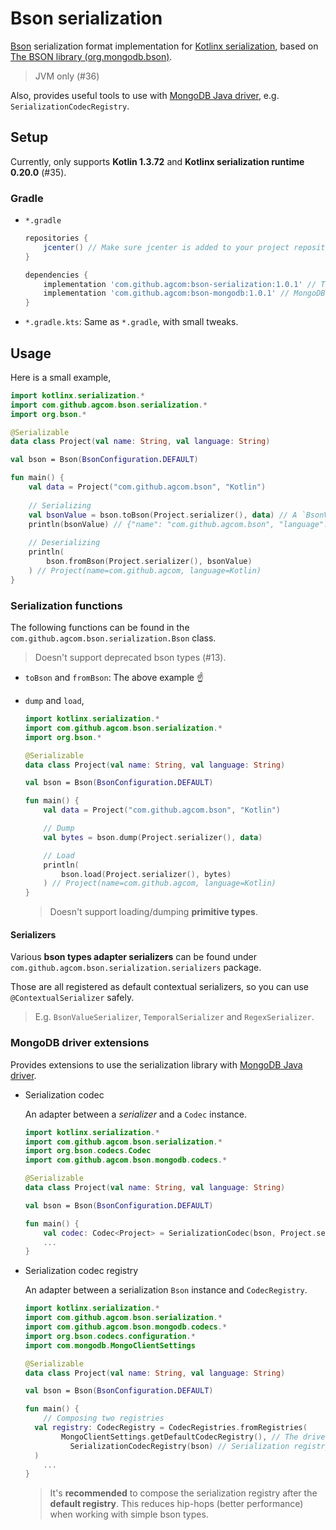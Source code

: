 # Bson serialization

[Bson](http://bsonspec.org/) serialization format implementation for [Kotlinx serialization](https://github.com/Kotlin/kotlinx.serialization), based on [The BSON library (org.mongodb.bson)](https://mvnrepository.com/artifact/org.mongodb/bson).

> JVM only (#36)

Also, provides useful tools to use with [MongoDB Java driver](https://mongodb.github.io/mongo-java-driver/), e.g. `SerializationCodecRegistry`.

## Setup

Currently, only supports **Kotlin 1.3.72** and **Kotlinx serialization runtime 0.20.0** (#35).

### Gradle

- `*.gradle`

  ```groovy
  repositories {
      jcenter() // Make sure jcenter is added to your project repositories
  }
  
  dependencies {
      implementation 'com.github.agcom:bson-serialization:1.0.1' // The bson serialization library
      implementation 'com.github.agcom:bson-mongodb:1.0.1' // MongoDB driver extensions
  }
  ```

- `*.gradle.kts`: Same as `*.gradle`, with small tweaks.

## Usage

Here is a small example,

```kotlin
import kotlinx.serialization.*
import com.github.agcom.bson.serialization.*
import org.bson.*

@Serializable
data class Project(val name: String, val language: String)

val bson = Bson(BsonConfiguration.DEFAULT)

fun main() {
    val data = Project("com.github.agcom.bson", "Kotlin")
    
    // Serializing
    val bsonValue = bson.toBson(Project.serializer(), data) // A `BsonValue` child, in this case a `BsonDocument`
    println(bsonValue) // {"name": "com.github.agcom.bson", "language": "Kotlin"}
    
    // Deserializing
    println(
        bson.fromBson(Project.serializer(), bsonValue)
    ) // Project(name=com.github.agcom, language=Kotlin)
}
```

### Serialization functions

The following functions can be found in the `com.github.agcom.bson.serialization.Bson` class.

> Doesn't support deprecated bson types (#13).

- `toBson` and `fromBson`: The above example :point_up:

- `dump` and `load`,

  ```kotlin
  import kotlinx.serialization.*
  import com.github.agcom.bson.serialization.*
  import org.bson.*
  
  @Serializable
  data class Project(val name: String, val language: String)
  
  val bson = Bson(BsonConfiguration.DEFAULT)
  
  fun main() {
      val data = Project("com.github.agcom.bson", "Kotlin")
  
      // Dump
      val bytes = bson.dump(Project.serializer(), data)
  
      // Load
      println(
          bson.load(Project.serializer(), bytes)
      ) // Project(name=com.github.agcom, language=Kotlin)
  }
  ```

  > Doesn't support loading/dumping **primitive types**.

#### Serializers

Various **bson types adapter serializers** can be found under `com.github.agcom.bson.serialization.serializers` package.

Those are all registered as default contextual serializers, so you can use `@ContextualSerializer` safely.

> E.g. `BsonValueSerializer`, `TemporalSerializer` and `RegexSerializer`.

### MongoDB driver extensions

Provides extensions to use the serialization library with [MongoDB Java driver](https://mongodb.github.io/mongo-java-driver/).

- Serialization codec

	An adapter between a *serializer* and a `Codec` instance.

	```kotlin
	import kotlinx.serialization.*
	import com.github.agcom.bson.serialization.*
	import org.bson.codecs.Codec
	import com.github.agcom.bson.mongodb.codecs.*
	
	@Serializable
	data class Project(val name: String, val language: String)
	
	val bson = Bson(BsonConfiguration.DEFAULT)
	
	fun main() {
	    val codec: Codec<Project> = SerializationCodec(bson, Project.serializer()) // Look here
	    ...
	}
	```

- Serialization codec registry

  An adapter between a serialization `Bson` instance and `CodecRegistry`.

  ```kotlin
  import kotlinx.serialization.*
  import com.github.agcom.bson.serialization.*
  import com.github.agcom.bson.mongodb.codecs.*
  import org.bson.codecs.configuration.*
  import com.mongodb.MongoClientSettings
  
  @Serializable
  data class Project(val name: String, val language: String)
  
  val bson = Bson(BsonConfiguration.DEFAULT)
  
  fun main() {
      // Composing two registries
  	val registry: CodecRegistry = CodecRegistries.fromRegistries(
          MongoClientSettings.getDefaultCodecRegistry(), // The driver's default codec registry
			SerializationCodecRegistry(bson) // Serialization registry
  	)
      ...
  }
  ```
  
  > It's **recommended** to compose the serialization registry after the **default registry**. This reduces hip-hops (better performance) when working with simple bson types.
  >

